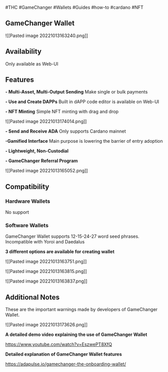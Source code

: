 #THC #GameChanger #Wallets #Guides #how-to #cardano #NFT


## GameChanger Wallet


![[Pasted image 20221013163240.png]]



## Availability

Only available as Web-UI



## Features

**- Multi-Asset, Multi-Output Sending**
Make single or bulk payments

**- Use and Create DAPPs**
Built in dAPP code editor is available on Web-UI

**- NFT Minting**
Simple NFT minting with drag and drop

![[Pasted image 20221013174014.png]]

**- Send and Receive ADA**
Only supports Cardano mainnet

**-Gamified Interface**
Main purpose is lowering the barrier of entry adoption

**- Lightweight, Non-Custodial**

**- GameChanger Referral Program**

![[Pasted image 20221013165052.png]]



## Compatibility


### Hardware Wallets

No support

### Software Wallets

GameChanger Wallet  supports 12-15-24-27 word seed phrases.
Incompatible with Yoroi and Daedalus


**3 different options are available for creating wallet**

![[Pasted image 20221013163751.png]]


![[Pasted image 20221013163815.png]]


![[Pasted image 20221013163837.png]]



## Additional Notes


These are the important warnings made by developers of GameChanger Wallet.

![[Pasted image 20221013173626.png]]





**A detailed demo video explaining the use of GameChanger Wallet**

https://www.youtube.com/watch?v=EszwePT8XfQ



**Detailed explanation of GameChanger Wallet features**

https://adapulse.io/gamechanger-the-onboarding-wallet/
